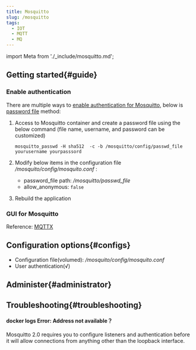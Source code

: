 ```yaml
---
title: Mosquitto
slug: /mosquitto
tags:
  - IOT
  - MQTT
  - MQ
---
```


import Meta from './_include/mosquitto.md';

<Meta name="meta" />

## Getting started{#guide}

### Enable authentication 

There are multiple ways to [enable authentication for Mosquitto](https://mosquitto.org/documentation/authentication-methods/), below is [password file](https://mosquitto.org/man/mosquitto_passwd-1.html) method:

1. Access to Mosquitto container and create a password file using the below command (file name, username, and password can be customized) 
   ``` 
   mosquitto_passwd -H sha512  -c -b /mosquitto/config/passwd_file yourusername yourpasssord 
   ``` 

2. Modify below items in the configuration file */mosquito/config/mosquito.conf* : 

   - password_file path: */mosquitto/passwd_file*
   - allow_anonymous: `false`

3. Rebuild the application

### GUI for Mosquitto

Reference: [MQTTX](./mqttx)

## Configuration options{#configs}

- Configuration file(volumed): */mosquito/config/mosquito.conf* 
- User authentication(√)

## Administer{#administrator}

## Troubleshooting{#troubleshooting}

#### docker logs Error: Address not available？

Mosquitto 2.0 requires you to configure listeners and authentication before it will allow connections from anything other than the loopback interface. 
